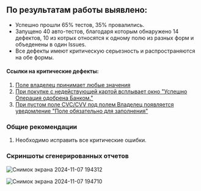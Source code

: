 ## По результатам работы выявлено: 
* Успешно прошли 65% тестов, 35% провалились.
* Запущено 40 авто-тестов, благодаря которым обнаружено 14 дефектов, 10 из котрых относятся к одному полю из разных форм и объеденены в один Issues. 
* Все дефекты имеют критическую серьезность и распространяются на обе формы. 

#### Ссылки на критические дефекты:
1. [Поле владелец принимает любые значения ](https://github.com/ElenaVSkr/New-journey/issues/2)
2. [При покупке с недействующей картой всплывает окно "Успешно Операция одобрена Банком."](https://github.com/ElenaVSkr/New-journey/issues/1)
3. [При пустом поле CVC/CVV под полем Владелец появляется уведомление "Поле обязательно для заполнения"](https://github.com/ElenaVSkr/New-journey/issues/3)

### Общие рекомендации
1. Необходимо исправить все критические ошибки.

### Скриншоты сгенерированных отчетов

![Снимок экрана 2024-11-07 194312](https://github.com/user-attachments/assets/cf99a546-4e26-432c-a088-bc6f120b24ea)

![Снимок экрана 2024-11-07 194710](https://github.com/user-attachments/assets/574c4993-f7af-4fa5-9aa8-a18b4b9b8ef7)

